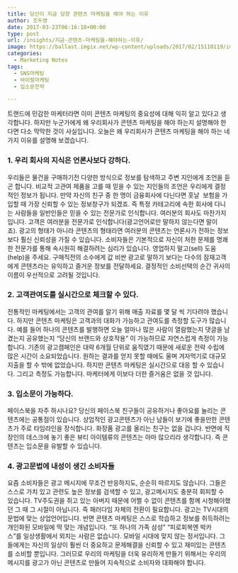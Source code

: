 ```yaml
---
title: 당신이 지금 당장 콘텐츠 마케팅을 해야 하는 이유
author: 조두영
date: 2017-03-23T06:16:18+00:00
type: post
url: /insights/지금-콘텐츠-마케팅을-해야하는-이유/
image: https://ballast.imgix.net/wp-content/uploads/2017/02/15110119/img-3.png?auto=compress,format
categories:
  - Marketing Notes
tags:
  - SNS마케팅
  - 바이럴마케팅
  - 입소문전략

---
```

트랜드에 민감한 마케터라면 이미 콘텐츠 마케팅의 중요성에 대해 익히 알고 있다고 생각합니다. 하지만 누군가에게 왜 우리회사가 콘텐츠 마케팅을 해야 하는지 설명해야 한다면 다소 막막한 것이 사실입니다.
오늘은 왜 우리회사가 콘텐츠 마케팅을 해야 하는 네 가지 이유를 설명해 보겠습니다.

### 1. 우리 회사의 지식은 언론사보다 강하다.
우리들은 물건을 구매하기전 다양한 방식으로 정보를 탐색하고 주변 지인에게 조언을 듣곤 합니다. 비교적 고관여 제품을 고를 때 믿을 수 있는 지인들의 조언은 우리에게 결정적인 정보가 됩니다. 만약 자신의 친구 중 한 명이 금융회사에 다닌다면 훗날  보험을 가입할 때 가장 신뢰할 수 있는 정보창구가 되겠죠. 즉 특정 카테고리에 속한 회사에 다니는 사람들을 일반인들은 믿을 수 있는 전문가로 인식합니다.
여러분의 회사도 마찬가지입니다. 고객은 여러분을 전문가로 인식합니다(광고언어로만 말하지 않는다면 말이죠). 광고의 형태가 아니라 콘텐츠의 형태라면 여러분의 콘텐츠는 언론사가 전하는 정보보다 훨신 신뢰성을 가질 수 있습니다.
소비자들은 기본적으로 자신이 처한 문제를 명쾌한 전문가를 통해 속시원히 해결하려는 심리가 있습니다. 영업하지 말고(sell) 도움(help)을 주세요. 구매직전의 소수에게 값 비싼 광고로 말하기 보다는 다수의 잠재고객에게 콘텐츠라는 유익하고 즐거운 정보를 전달하세요. 결정적인 소비선택의 순간 귀사의 이름이 우선적으로 고려될 것입니다.

### 2. 고객관여도를 실시간으로 체크할 수 있다.
전통적인 마케팅에서는 고객의 관여를 알기 위해 매출 자료를 몇 달 씩 기다려야 했습니다.
하지만 콘텐츠 마케팅은 고객과의 대화가 가능하고 관여도를 측정할 도구가 많습니다. 예를 들어 하나의 콘텐츠를 발행하면 오늘 얼마나 많은 사람이 열람했는지 댓글을 남겼는지 공유했는지 &#8220;당신의 브랜드와 상호작용&#8221; 이 가능하므로 자연스럽게 측정이 가능합니다.
기존의 광고캠페인은 대략 6개월 단위로 움직였기 때문에 새로운 전략 수립에 많은 시간이 소요되었습니다. 원하는 결과를 얻지 못할 때에도 울며 겨자먹기로 대규모 지출을 할 수 밖에 없었습니다.
하지만 콘텐츠 마케팅은 실시간으로 대응 할 수 있습니다. 그리고 측정도 가능합니다. 마케터에게 이보다 더한 즐거움은 없을 것 입니다.

### 3. 입소문이 가능하다.
페이스북을 자주 하시나요?
당신의 페이스북 친구들이 공유하거나 좋아요를 눌리는 콘텐츠에는 공통점이 있습니다. 상업적인 광고콘텐츠가 아닌 남들이 보기에 좋을만한 콘텐츠가 주로 타임라인을 장식합니다. 화장품 광고를 올리는 친구는 없을 겁니다.
반면에 직장인의 데스크에 놓기 좋은 뷰티 아이템류의 콘텐츠는 아마 많으리라 생각합니다. 즉 콘텐츠는 입소문을 유발할 수 있습니다.

### 4. 광고문법에 내성이 생긴 소비자들
요즘 소비자들은 광고 메시지에 무조건 반응하지도, 순순히 따르지도 않습니다.
그들은 스스로 가치 있고 관련도 높은 정보를 검색할 수 있고, 광고메시지도 충분히 회피할 수 있습니다. TV주도권을 쥐고 있는 아버지 때문에 어쩔 수 없이 콘텐츠를 함께 시청해야했던 그 때 그 시절이 아닙니다.
즉 패러다임 자체의 전환이 필요합니다.
광고는 TV시대의 문법에 맞는 상업언어입니다. 반면 콘텐츠 마케팅은 스스로 학습하고 정보를 취득하려는 개인화된 모바일에 딱 맞는 개념입니다.
&#8220;또 하나의 가족 삼성&#8221; &#8220;피로회복엔 박카스&#8221;를 일상생활에서 외치는 사람은 없습니다. 모바일 시대에 맞지 않는 정서입니다. 그들에게는 자신의 일상이 훨씬 더 중요하고 문제해결을 신뢰할 수 있고 재미있는 콘텐츠를 소비할 뿐입니다.
그러므로 우리의 마케팅을 더욱 유리하게 만들기 위해서는 우리의 메시지를 광고가 아닌 콘텐츠로 만들어 지속적으로 소비자와 대화해야 합니다.